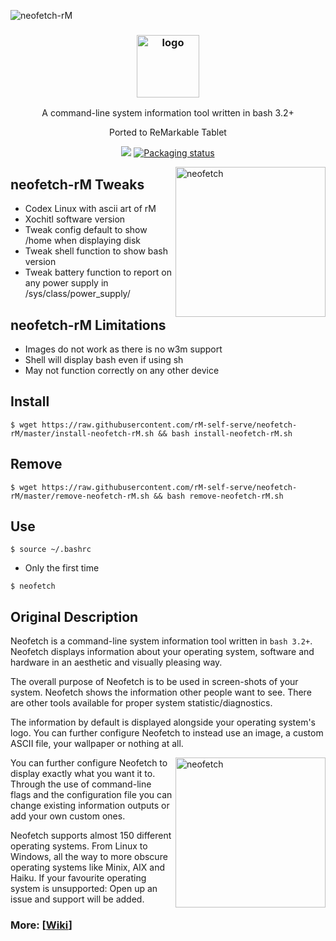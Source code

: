 ![neofetch-rM](https://user-images.githubusercontent.com/122753594/217943485-ae9db043-51dc-496c-8681-ef4658f16a09.png)
<h3 align="center"><img src="https://i.imgur.com/ZQI2EYz.png" alt="logo" height="100px"></h3>
<p align="center">A command-line system information tool written in bash 3.2+</p>
<p align="center">Ported to ReMarkable Tablet</p>

<p align="center">
<a href="./LICENSE.md"><img src="https://img.shields.io/badge/license-MIT-blue.svg"></a>
<a href="https://repology.org/metapackage/neofetch"><img src="https://repology.org/badge/tiny-repos/neofetch.svg" alt="Packaging status"></a>
</p>

<img src="https://i.imgur.com/GFmC5Ad.png" alt="neofetch" align="right" height="240px">

## neofetch-rM Tweaks

- Codex Linux with ascii art of rM
- Xochitl software version
- Tweak config default to show /home when displaying disk
- Tweak shell function to show bash version
- Tweak battery function to report on any power supply in /sys/class/power_supply/

## neofetch-rM Limitations

- Images do not work as there is no w3m support
- Shell will display bash even if using sh
- May not function correctly on any other device

## Install

`$ wget https://raw.githubusercontent.com/rM-self-serve/neofetch-rM/master/install-neofetch-rM.sh && bash install-neofetch-rM.sh`

## Remove

`$ wget https://raw.githubusercontent.com/rM-self-serve/neofetch-rM/master/remove-neofetch-rM.sh && bash remove-neofetch-rM.sh`

## Use

`$ source ~/.bashrc` 
-  Only the first time

`$ neofetch`

## Original Description

Neofetch is a command-line system information tool written in `bash 3.2+`. Neofetch displays information about your operating system, software and hardware in an aesthetic and visually pleasing way.

The overall purpose of Neofetch is to be used in screen-shots of your system. Neofetch shows the information other people want to see. There are other tools available for proper system statistic/diagnostics.

The information by default is displayed alongside your operating system's logo. You can further configure Neofetch to instead use an image, a custom ASCII file, your wallpaper or nothing at all.

<img src="https://i.imgur.com/lUrkQBN.png" alt="neofetch" align="right" height="240px">

You can further configure Neofetch to display exactly what you want it to. Through the use of command-line flags and the configuration file you can change existing information outputs or add your own custom ones.

Neofetch supports almost 150 different operating systems. From Linux to Windows, all the way to more obscure operating systems like Minix, AIX and Haiku. If your favourite operating system is unsupported: Open up an issue and support will be added.


### More: \[[Wiki](https://github.com/dylanaraps/neofetch/wiki)\]
